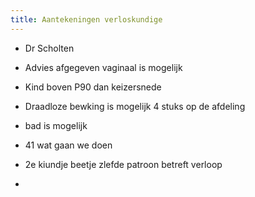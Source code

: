 ```yaml
---
title: Aantekeningen verloskundige
---
```


- Dr Scholten

- Advies afgegeven vaginaal is mogelijk

- Kind boven P90 dan keizersnede

- Draadloze bewking is mogelijk 4 stuks op de afdeling

- bad is mogelijk

- 41 wat gaan we doen

- 2e kiundje beetje zlefde patroon betreft verloop

- 
